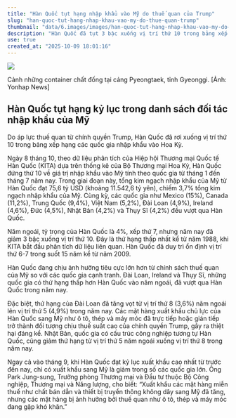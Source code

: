 ```yaml
---
title: "Hàn Quốc tụt hạng nhập khẩu vào Mỹ do thuế quan của Trump"
slug: "han-quoc-tut-hang-nhap-khau-vao-my-do-thue-quan-trump"
thumbnail: "data/6.images/images/han-quoc-tut-hang-nhap-khau-vao-my-do-thue-quan-trump.webp"
description: "Hàn Quốc đã tụt 3 bậc xuống vị trí thứ 10 trong bảng xếp hạng các quốc gia nhập khẩu vào Mỹ từ tháng 1 đến tháng 7 năm nay, một mức thấp kỷ lục kể từ năm 1988, do chính sách thuế quan của chính quyền Trump."
use: true
created_at: "2025-10-09 18:01:16"
---
```


![](/images/20251009-00000001-cnippou-000-1-view.webp)

Cảnh những container chất đống tại cảng Pyeongtaek, tỉnh Gyeonggi. [Ảnh: Yonhap News]

## Hàn Quốc tụt hạng kỷ lục trong danh sách đối tác nhập khẩu của Mỹ

Do áp lực thuế quan từ chính quyền Trump, Hàn Quốc đã rơi xuống vị trí thứ 10 trong bảng xếp hạng các quốc gia nhập khẩu vào Hoa Kỳ.

Ngày 8 tháng 10, theo dữ liệu phân tích của Hiệp hội Thương mại Quốc tế Hàn Quốc (KITA) dựa trên thống kê của Bộ Thương mại Hoa Kỳ, Hàn Quốc đứng thứ 10 về giá trị nhập khẩu vào Mỹ tính theo quốc gia từ tháng 1 đến tháng 7 năm nay. Trong giai đoạn này, tổng kim ngạch nhập khẩu của Mỹ từ Hàn Quốc đạt 75,6 tỷ USD (khoảng 11.542,6 tỷ yên), chiếm 3,7% tổng kim ngạch nhập khẩu của Mỹ. Cùng kỳ, các quốc gia như Mexico (15%), Canada (11,2%), Trung Quốc (9,4%), Việt Nam (5,2%), Đài Loan (4,9%), Ireland (4,6%), Đức (4,5%), Nhật Bản (4,2%) và Thụy Sĩ (4,2%) đều vượt qua Hàn Quốc.

Năm ngoái, tỷ trọng của Hàn Quốc là 4%, xếp thứ 7, nhưng năm nay đã giảm 3 bậc xuống vị trí thứ 10. Đây là thứ hạng thấp nhất kể từ năm 1988, khi KITA bắt đầu phân tích dữ liệu liên quan. Hàn Quốc đã duy trì ổn định vị trí thứ 6-7 trong suốt 15 năm kể từ năm 2009.

Hàn Quốc đang chịu ảnh hưởng tiêu cực lớn hơn từ chính sách thuế quan của Mỹ so với các quốc gia cạnh tranh. Đài Loan, Ireland và Thụy Sĩ, những quốc gia có thứ hạng thấp hơn Hàn Quốc vào năm ngoái, đã vượt qua Hàn Quốc trong năm nay.

Đặc biệt, thứ hạng của Đài Loan đã tăng vọt từ vị trí thứ 8 (3,6%) năm ngoái lên vị trí thứ 5 (4,9%) trong năm nay. Các mặt hàng xuất khẩu chủ lực của Hàn Quốc sang Mỹ như ô tô, thép và máy móc đã trực tiếp hoặc gián tiếp trở thành đối tượng chịu thuế suất cao của chính quyền Trump, gây ra thiệt hại đáng kể. Nhật Bản, quốc gia có cấu trúc công nghiệp tương tự Hàn Quốc, cũng giảm thứ hạng từ vị trí thứ 5 năm ngoái xuống vị trí thứ 8 trong năm nay.

Ngay cả vào tháng 9, khi Hàn Quốc đạt kỷ lục xuất khẩu cao nhất từ trước đến nay, chỉ có xuất khẩu sang Mỹ là giảm trong số các quốc gia lớn. Ông Park Jung-sung, Trưởng phòng Thương mại và Đầu tư thuộc Bộ Công nghiệp, Thương mại và Năng lượng, cho biết: “Xuất khẩu các mặt hàng miễn thuế như chất bán dẫn và thiết bị truyền thông không dây sang Mỹ đã tăng, nhưng các mặt hàng bị ảnh hưởng bởi thuế quan như ô tô, thép và máy móc đang gặp khó khăn.”
